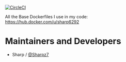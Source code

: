 [![CircleCI](https://circleci.com/gh/Sharpz7/dockerfiles.svg?style=svg)](https://circleci.com/gh/Sharpz7/dockerfiles)

All the Base Dockerfiles I use in my code: https://hub.docker.com/u/sharp6292

Maintainers and Developers
==========

-   Sharp / [@Sharpz7](https://github.com/Sharpz7)

